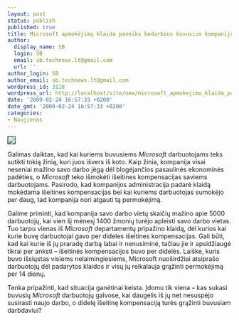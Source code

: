 ```yaml
---
layout: post
status: publish
published: true
title: Microsoft apmokėjimų klaida paveiks bedarbius buvusius kompanijos darbuotojus
author:
  display_name: SB
  login: SB
  email: sb.technews.lt@gmail.com
  url: ''
author_login: SB
author_email: sb.technews.lt@gmail.com
wordpress_id: 3118
wordpress_url: http://localhost/site/new/microsoft_apmokejimu_klaida_paveiks_bedarbius_buvusius_kompanijos_darbuotojus/
date: '2009-02-24 16:57:33 +0200'
date_gmt: '2009-02-24 16:57:33 +0200'
categories:
- Naujienos
---
```

<div class="imgright"><img src="http://tbn3.google.com/images?q=tbn:Bsk7s08B7radzM:http://blog.taragana.com/wp-content/uploads/2008/12/microsoft_logo.jpg" border="1" /></div>
<p>Galimas daiktas, kad kai kuriems buvusiems <i>Microsoft</i> darbuotojams teks sutikti tokią žinią, kuri juos išvers iš koto. Kaip žinia, kompanija visai neseniai mažino savo darbo jėgą dėl blogėjančios pasaulinės ekonominės padėties, o <i>Microsoft</i> teko išmokėti išeitines kompensacijas saviems darbuotojams. Pasirodo, kad kompanijos administracija padarė klaidą mokėdama išeitines kompensacijas bei kai kuriems darbuotojas sumokėjo per daug, tad kompanija nori atgauti tą permokėjimą.</p>
<p>Galime priminti, kad kompanija savo darbo vietų skaičių mažino apie 5000 darbuotojų, kai vien šį mėnesį 1400 žmonių turėjo apleisti savo darbo vietas. Tuo tarpu vienas iš <i>Microsoft</i> departamentų pripažino klaidą, dėl kurios kai kurie buvę darbuotojai gavo per dideles išeitines kompensacijas. Gali būti, kad kai kurie iš jų praradę darbą labai ir nenusiminė, tačiau jie ir apsidžiaugė tikrai per anksti – išeitinės kompensacijos buvo per didelės. Laiške, kuris buvo išsiųstas visiems nelaimingiesiems, Microsoft nuoširdžiai atsiprašo darbuotojų dėl padarytos klaidos ir visų jų reikalauja grąžinti permokėjimą per 14 dienų. </p>
<p>Tenka pripažinti, kad situacija ganėtinai keista. Įdomu tik viena – kas sukasi buvusių <i>Microsoft</i> darbuotojų galvose, kai daugelis iš jų net nesuspėjo susirasti naujo darbo, o didelę išeitinę kompensaciją turės grąžinti buvusiam darbdaviui?<br /></p>

